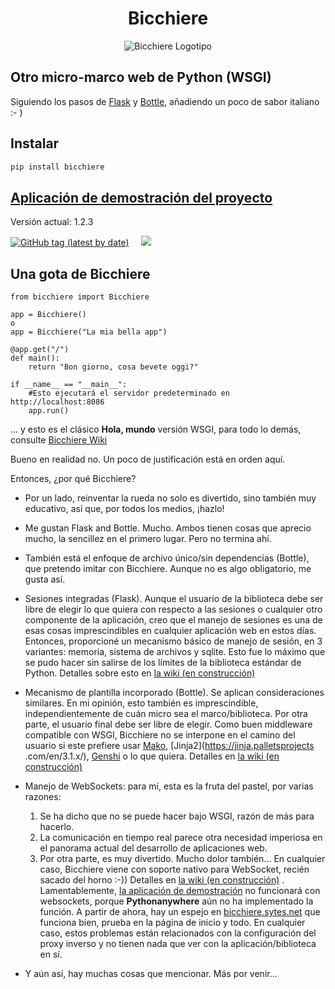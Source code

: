 <h1 align="center">Bicchiere</h1>


<p align="center"><img title="Un bel bicchiere di Campari" src="https://bicchiere.eu.pythonanywhere.com/static/img/bicchiere-rosso-2.jpg" alt="Bicchiere Logotipo"/></p>

## Otro micro-marco web de Python (WSGI)

Siguiendo los pasos de [Flask](https://flask.palletsprojects.com/en/2.1.x/) y [Bottle](https://bottlepy.org/docs/dev/), añadiendo un poco de sabor italiano :- )

## Instalar
```bash
pip install bicchiere
```

## [Aplicación de demostración del proyecto](https://bicchiere.eu.pythonanywhere.com)

Versión actual: 1.2.3

<p>
    <a href="https://pypi.python.org/pypi/bicchiere" target="_blank" rel="nofollow"><img alt="GitHub tag (latest by date)" src="https://img.shields.io/github/v/tag/sandy98/bicchiere?color=%230cc000&label=bicchiere"></a>           
    &nbsp;&nbsp;&nbsp;
    <a href="https://pepy.tech/project/bicchiere" rel="nofollow" target="_blank">
        <img src="https://static.pepy.tech/personalized-badge/bicchiere?period=total&units=international_system&left_color=black&right_color=blue&left_text=Downloads"/>
    </a>
</p>

## Una gota de Bicchiere

```pithon
from bicchiere import Bicchiere

app = Bicchiere()
o
app = Bicchiere("La mia bella app")

@app.get("/")
def main():
    return "Bon giorno, cosa bevete oggi?"
    
if __name__ == "__main__":
    #Esto ejecutará el servidor predeterminado en http://localhost:8086
    app.run()
```

... y esto es el clásico **Hola, mundo** versión WSGI, para todo lo demás, consulte [Bicchiere Wiki](https://github.com/sandy98/bicchiere/wiki)

Bueno en realidad no. Un poco de justificación está en orden aquí.

Entonces, ¿por qué Bicchiere?

- Por un lado, reinventar la rueda no solo es divertido, sino también muy educativo, así que, por todos los medios, ¡hazlo!

- Me gustan Flask and Bottle. Mucho. Ambos tienen cosas que aprecio mucho, la sencillez en el primero lugar. Pero no termina ahí.
- También está el enfoque de archivo único/sin dependencias (Bottle), que pretendo imitar con Bicchiere. Aunque no es algo obligatorio, me gusta así.
- Sesiones integradas (Flask). Aunque el usuario de la biblioteca debe ser libre de elegir lo que quiera con respecto a las sesiones o cualquier otro componente de la aplicación, creo que el manejo de sesiones es una de esas cosas imprescindibles en cualquier aplicación web en estos días. Entonces, proporcioné un mecanismo básico de manejo de sesión, en 3 variantes: memoria, sistema de archivos y sqlite. Esto fue lo máximo que se pudo hacer sin salirse de los límites de la biblioteca estándar de Python. Detalles sobre esto en [la wiki (en construcción)](https://github.com/sandy98/bicchiere/wiki/Bicchiere-session)
- Mecanismo de plantilla incorporado (Bottle). Se aplican consideraciones similares. En mi opinión, esto también es imprescindible, independientemente de cuán micro sea el marco/biblioteca. Por otra parte, el usuario final debe ser libre de elegir. Como buen middleware compatible con WSGI, Bicchiere no se interpone en el camino del usuario si este prefiere usar [Mako](https://www.makotemplates.org/), [Jinja2](https://jinja.palletsprojects .com/en/3.1.x/), [Genshi](https://genshi.edgewall.org/) o lo que quiera. Detalles en [la wiki (en construcción)](https://github.com/sandy98/bicchiere/wiki/Bicchiere-templates)
- Manejo de WebSockets: para mí, esta es la fruta del pastel, por varias razones:
    1. Se ha dicho que no se puede hacer bajo WSGI, razón de más para hacerlo.
    2. La comunicación en tiempo real parece otra necesidad imperiosa en el panorama actual del desarrollo de aplicaciones web.
    3. Por otra parte, es muy divertido. Mucho dolor también...
En cualquier caso, Bicchiere viene con soporte nativo para WebSocket, recién sacado del horno :-))
Detalles en [la wiki (en construcción)](https://github.com/sandy98/bicchiere/wiki/Bicchiere-Websocket) . Lamentablemente, [la aplicación de demostración](https://bicchiere.eu.pythonanywhere.com) no funcionará con websockets, porque **Pythonanywhere** aún no ha implementado la función. A partir de ahora, hay un espejo en [bicchiere.sytes.net](http://bicchiere.sytes.net) que funciona bien, prueba en la página de inicio y todo. En cualquier caso, estos problemas están relacionados con la configuración del proxy inverso y no tienen nada que ver con la aplicación/biblioteca en sí.
- Y aún así, hay muchas cosas que mencionar. Más por venir...